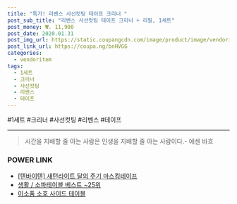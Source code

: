 ```yaml
--- 
title: "특가! 리벤스 사선컷팅 테이프 크리너 " 
post_sub_title: "리벤스 사선컷팅 테이프 크리너 + 리필, 1세트" 
post_money: ₩. 11,900 
post_date: 2020.01.31 
post_img_url: https://static.coupangcdn.com/image/product/image/vendoritem/2019/05/28/3003166711/3b233988-0055-4926-bd3b-e4532d116b40.jpg 
post_link_url: https://coupa.ng/bnHVGG 
categories: 
  - vendoritem 
tags: 
  - 1세트 
  - 크리너 
  - 사선컷팅 
  - 리벤스 
  - 테이프 
--- 
```

  #1세트 #크리너 #사선컷팅 #리벤스 #테이프 
<hr> 

> 시간을 지배할 줄 아는 사람은 인생을 지배할 줄 아는 사람이다.- 에센 바흐  


### POWER LINK

* <a href="https://blog.naver.com/santokki14/221784356617" target="_blank">[텐바이텐] 새턴라이트 달의 주기 마스킹테이프</a>
* <a href="https://blog.naver.com/santokki14/221779762576" target="_blank">생활 / 소파테이블 베스트 ~25위</a>
* <a href="https://blog.naver.com/fasyy4321/221777111092" target="_blank">이소품 소호 사이드 테이블</a>
